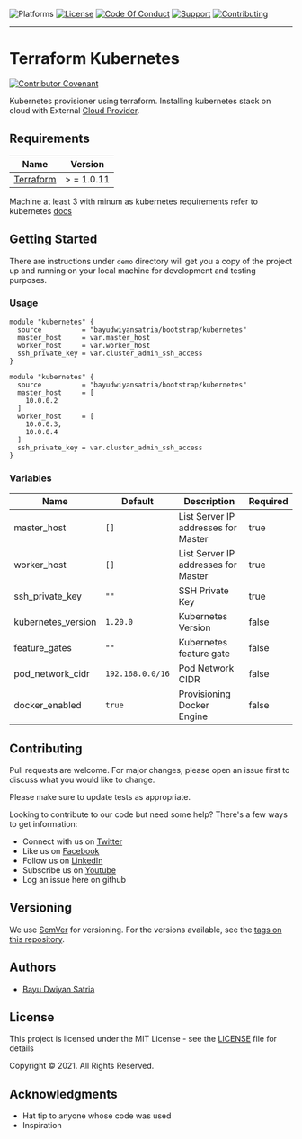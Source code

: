 ![Platforms](https://img.shields.io/badge/%20Platforms-Windows%20/%20Linux-blue.svg?style=flat-square")
[![License](https://img.shields.io/badge/%20Licence-MIT-green.svg?style=flat-square)](LICENSE.md)
[![Code Of Conduct](https://img.shields.io/badge/Community-Code%20of%20Conduct-orange.svg?style=flat-squre)](CODE_OF_CONDUCT.md)
[![Support](https://img.shields.io/badge/Community-Support-red.svg?style=flat-square)](SUPPORT.md)
[![Contributing](https://img.shields.io/badge/%20Community-Contribution-yellow.svg?style=flat-square)](CONTRIBUTING.md)

<hr>

# Terraform Kubernetes

[![Contributor Covenant](https://img.shields.io/badge/Contributor%20Covenant-v1.4%20adopted-ff69b4.svg)](CODE_OF_CONDUCT.md)

Kubernetes provisioner using terraform. Installing kubernetes stack on cloud with
External [Cloud Provider](https://github.com/kubernetes/cloud-provider).

## Requirements

| Name | Version |
| ---- | ------- |
| [Terraform](https://www.terraform.io/downloads.html) |  > = 1.0.11 |

Machine at least 3 with minum as kubernetes requirements refer to
kubernetes [docs](https://kubernetes.io/docs/setup/production-environment)

## Getting Started

There are instructions under `demo` directory will get you a copy of the project up and running on your local machine
for development and testing purposes.

### Usage

```shell
module "kubernetes" {
  source          = "bayudwiyansatria/bootstrap/kubernetes"
  master_host     = var.master_host
  worker_host     = var.worker_host
  ssh_private_key = var.cluster_admin_ssh_access
}
```

```shell
module "kubernetes" {
  source          = "bayudwiyansatria/bootstrap/kubernetes"
  master_host     = [
    10.0.0.2
  ]
  worker_host     = [
    10.0.0.3,
    10.0.0.4
  ]
  ssh_private_key = var.cluster_admin_ssh_access
}
```

### Variables

| Name | Default | Description | Required |
| ---- | ------- | ----------- | -------- |
| master_host | `[]` | List Server IP addresses for Master | true |
| worker_host | `[]` | List Server IP addresses for Master | true |
| ssh_private_key | `""` | SSH Private Key | true |
| kubernetes_version | `1.20.0` | Kubernetes Version | false |
| feature_gates | `""` | Kubernetes feature gate | false |
| pod_network_cidr | `192.168.0.0/16` | Pod Network CIDR | false |
| docker_enabled | `true` | Provisioning Docker Engine | false |

## Contributing

Pull requests are welcome. For major changes, please open an issue first to discuss what you would like to change.

Please make sure to update tests as appropriate.

Looking to contribute to our code but need some help? There's a few ways to get information:

* Connect with us on [Twitter](https://twitter.com/bayudsatria)
* Like us on [Facebook](https://facebook.com/PBayuDSatria)
* Follow us on [LinkedIn](https://linkedin.com/in/bayudwiyansatria)
* Subscribe us on [Youtube](https://youtube.com/channel/UCihxWj1rtheK73mGdrf0OiA)
* Log an issue here on github

## Versioning

We use [SemVer](http://semver.org/) for versioning. For the versions available, see
the [tags on this repository](https://github.com/bayudwiyansatria/Development-And-Operations/tags).

## Authors

- [Bayu Dwiyan Satria](https://github.com/bayudwiyansatria)

## License

This project is licensed under the MIT License - see the [LICENSE](LICENSE) file for details

<p> Copyright &copy; 2021. All Rights Reserved.

## Acknowledgments

* Hat tip to anyone whose code was used
* Inspiration
